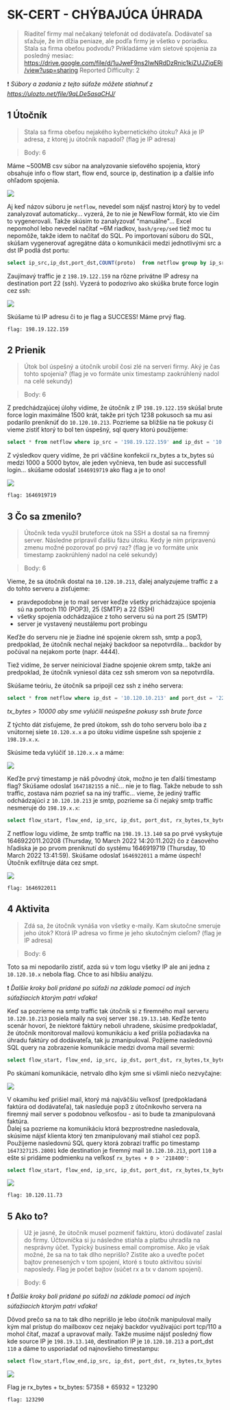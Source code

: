 # SK-CERT - CHÝBAJÚCA ÚHRADA
> Riaditeľ firmy mal nečakaný telefonát od dodávateľa. Dodávateľ sa sťažuje, že im dlžia peniaze, ale podľa firmy je všetko v poriadku. Stala sa firma obeťou podvodu? Prikladáme vám sietové spojenia za posledný mesiac: https://drive.google.com/file/d/1uJweF9ns2lwNRdDzRnic1kiZUJZjqERi/view?usp=sharing
Reported Difficulty: 2

:exclamation: *Súbory a zadania z tejto súťaže môžete stiahnuť z https://ulozto.net/file/9qLDe5asaCHJ/*

## 1 Útočník
> Stala sa firma obeťou nejakého kybernetického útoku? Aká je IP adresa, z ktorej ju útočník napadol? (flag je IP adresa)

> Body: 6

Máme ~500MB csv súbor na analyzovanie sieťového spojenia, ktorý obsahuje info o flow start, flow end, source ip, destination ip a ďalšie info ohľadom spojenia. 

![](images/2022-04-15-13-29-55.png)

Aj keď názov súboru je `netflow`, nevedel som nájsť nastroj ktorý by to vedel zanalyzovať automaticky... vyzerá, že to nie je NewFlow formát, kto vie čím to vygenerovali. Takže skúsim to zanalyzovať "manuálne"... Excel nepomohol lebo nevedel načítať ~6M riadkov, `bash/grep/sed` tiež moc tu nepomôže, takže idem to načítať do SQL. Po importovaní súboru do SQL, skúšam vygenerovať agregátne dáta o komunikácii medzi jednotlivými src a dst IP podlá dst portu:

```sql
select ip_src,ip_dst,port_dst,COUNT(proto)  from netflow group by ip_src,ip_dst,port_dst order by COUNT(proto) desc
```

Zaujímavý traffic je z `198.19.122.159` na rôzne privátne IP adresy na destination port 22 (ssh). Vyzerá to podozrivo ako skúška brute force login cez ssh:

![](images/2022-04-15-13-38-19.png)

Skúšame tú IP adresu či to je flag a SUCCESS! Máme prvý flag.

```
flag: 198.19.122.159
```

## 2 Prienik
> Útok bol úspešný a útočník urobil čosi zlé na serveri firmy. Aký je čas tohto spojenia? (flag je vo formáte unix timestamp zaokrúhlený nadol na celé sekundy)

> Body: 6

Z predchádzajúcej úlohy vidíme, že útočník z IP `198.19.122.159` skúšal brute force login maximálne 1500 krát, takže pri tých 1238 pokusoch sa mu asi podarilo preniknúť do `10.120.10.213`. Pozrieme sa bližšie na tie pokusy či vieme zistiť ktorý to bol ten úspešný, sql query ktorú použijeme:

```sql
select * from netflow where ip_src = '198.19.122.159' and ip_dst = '10.120.10.213' and port_dst = '22'
```
Z výsledkov query vidíme, že pri väčšine konfekcií rx_bytes a tx_bytes sú medzi 1000 a 5000 bytov, ale jeden vyčnieva, ten bude asi successfull login... skúšame odoslať `1646919719` ako flag a je to ono!

![](images/2022-04-15-13-48-51.png)

```
flag: 1646919719
```

## 3 Čo sa zmenilo?
> Útočník teda využil bruteforce útok na SSH a dostal sa na firemný server. Následne pripravil ďalšiu fázu útoku. Kedy je ním pripravenú zmenu možné pozorovať po prvý raz? (flag je vo formáte unix timestamp zaokrúhlený nadol na celé sekundy)

> Body: 6

Vieme, že sa útočník dostal na `10.120.10.213`, ďalej analyzujeme traffic z a do tohto serveru a zisťujeme:

* pravdepodobne je to mail server keďže všetky prichádzajúce spojenia sú na portoch 110 (POP3), 25 (SMTP) a 22 (SSH)
* všetky spojenia odchádzajúce z toho serveru sú na port 25 (SMTP)
* server je vystavený neustálemu port probingu

Keďže do serveru nie je žiadne iné spojenie okrem ssh, smtp a pop3, predpoklad, že útočník nechal nejaký backdoor sa nepotvrdila... backdor by počúval na nejakom porte (napr. 4444). 

Tiež vidíme, že server neinicioval žiadne spojenie okrem smtp, takže ani predpoklad, že útočník vyniesol dáta cez ssh smerom von sa nepotvrdila.

Skúšame teóriu, že útočník sa pripojil cez ssh z iného servera:

```sql
select * from netflow where ip_dst = '10.120.10.213' and port_dst = '22' and tx_bytes > 10000
```
*tx_bytes > 10000 aby sme vylúčili neúspešne pokusy ssh brute force*

Z týchto dát zisťujeme, že pred útokom, ssh do toho serveru bolo iba z vnútornej siete `10.120.x.x` a po útoku vidíme úspešne ssh spojenie z `198.19.x.x`.

Skúsime teda vylúčiť `10.120.x.x` a máme:

![](images/2022-04-15-15-19-04.png)

Keďže prvý timestamp je náš pôvodný útok, možno je ten ďalší timestamp flag? Skúšame odoslať `1647182155` a nič... nie je to flag. Takže nebude to ssh traffic, zostava nám pozrieť sa na iný traffic... vieme, že jediný traffic odchádzajúci z `10.120.10.213` je smtp, pozrieme sa či nejaký smtp traffic nesmeruje do `198.19.x.x`:

```sql
select flow_start, flow_end, ip_src, ip_dst, port_dst, rx_bytes,tx_bytes from netflow where ip_src = '10.120.10.213' and ip_dst like '198.19.%'
```

Z netflow logu vidíme, že smtp traffic na `198.19.13.140` sa po prvé vyskytuje 1646922011.20208 (Thursday, 10 March 2022 14:20:11.202) čo z časového hľadiska je po prvom preniknutí do systému 1646919719 (Thursday, 10 March 2022 13:41:59).
Skúšame odoslať `1646922011` a máme úspech! Útočník exfiltruje dáta cez smpt.

![](images/2022-04-15-16-06-26.png)

```
flag: 1646922011
```

## 4 Aktivita
> Zdá sa, že útočník vynáša von všetky e-maily. Kam skutočne smeruje jeho útok? Ktorá IP adresa vo firme je jeho skutočným cieľom? (flag je IP adresa)

> Body: 6

Toto sa mi nepodarilo zistiť, azda sú v tom logu všetky IP ale ani jedna z `10.120.10.x` nebola flag. Chce to asi hlbšiu analýzu.

:exclamation: *Ďalšie kroky boli pridané po súťaži na základe pomoci od iných súťažiacich ktorým patri vďaka!*

Keď sa pozrieme na smtp traffic tak útočník si z firemného mail serveru `10.120.10.213` posiela maily na svoj server `198.19.13.140`. Keďže tento scenár hovorí, že niektoré faktúry neboli uhradene, skúsime predpokladať, že útočník monitoroval mailovú komunikáciu a keď prišla požiadavka na úhradu faktúry od dodávateľa, tak ju zmanipuloval. Požijeme nasledovnú SQL query na zobrazenie komunikácie medzi dvoma mail severmi:

```sql
select flow_start, flow_end, ip_src, ip_dst, port_dst, rx_bytes,tx_bytes from netflow where  ip_src in ('10.120.10.213', '198.19.13.140') and ip_dst in ('10.120.10.213', '198.19.13.140') order by flow_start
```

Po skúmaní komunikácie, netrvalo dlho kým sme si všimli niečo nezvyčajne:

![](images/2022-05-12-10-42-25.png)

V okamihu keď prišiel mail, ktorý má najväčšiu veľkosť (predpokladaná faktúra od dodávateľa), tak nasleduje pop3 z útočníkovho servera na firemný mail server s podobnou veľkosťou - asi to bude ta zmanipulovaná faktúra.<br/>
Ďalej sa pozrieme na komunikáciu ktorá bezprostredne nasledovala, skúsime nájsť klienta ktorý ten zmanipulovaný mail stiahol cez pop3. Použijeme nasledovnú SQL query ktorá zobrazí traffic po timestamp `1647327125.28001` kde destination je firemný mail `10.120.10.213`, port `110` a ešte si pridáme podmienku na veľkosť `rx_bytes + 0 > '218400'`:

```sql
select flow_start, flow_end, ip_src, ip_dst, port_dst, rx_bytes,tx_bytes from netflow where  flow_start > 1647327125.28001 and ip_dst = '10.120.10.213' and port_dst = '110' and rx_bytes + 0 > '218400'
```

![](images/2022-05-12-11-45-33.png)

```
flag: 10.120.11.73
```

## 5 Ako to?
> Už je jasné, že útočník musel pozmeniť faktúru, ktorú dodávateľ zaslal do firmy. Účtovníčka si ju následne stiahla a platbu uhradila na nesprávny účet. Typický business email compromise. Ako je však možné, že sa na to tak dlho neprišlo? Zistite ako a uveďte počet bajtov prenesených v tom spojení, ktoré s touto aktivitou súvisí naposledy. Flag je počet bajtov (súčet rx a tx v danom spojení).    

> Body: 6

:exclamation: *Ďalšie kroky boli pridané po súťaži na základe pomoci od iných súťažiacich ktorým patri vďaka!*

Dôvod prečo sa na to tak dlho neprišlo je lebo útočník manipuloval maily kým mal prístup do mailboxov cez nejaký backdor využívajúci port tcp/110 a mohol čítať, mazať a upravovať maily. Takže musíme nájsť posledný flow kde source IP je `198.19.13.140`, destination IP je `10.120.10.213` a port_dst `110` a dáme to usporiadať od najnovšieho timestampu:

```sql
select flow_start,flow_end,ip_src, ip_dst, port_dst, rx_bytes,tx_bytes from netflow where  ip_src = '198.19.13.140' and ip_dst = '10.120.10.213' and port_dst = '110' order by flow_start desc
```

![](images/2022-05-12-21-18-53.png)

Flag je rx_bytes + tx_bytes: 57358 + 65932 = 123290

```
flag: 123290
```
